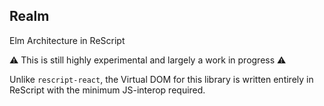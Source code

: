 ## Realm

Elm Architecture in ReScript

⚠️ This is still highly experimental and largely a work in progress ⚠️

Unlike `rescript-react`, the Virtual DOM for this library is written entirely in ReScript with the minimum JS-interop required.
